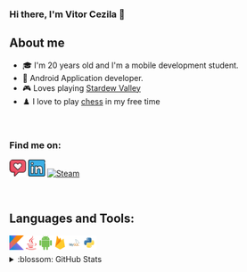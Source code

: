 ### Hi there, I'm Vitor Cezila 👋

## About me

- 🎓 I'm 20 years old and I'm a mobile development student.
- 📱 Android Application developer.
- 🎮 Loves playing [Stardew Valley](https://store.steampowered.com/app/413150/Stardew_Valley/)
- ♟️ I love to play [chess](https://www.chess.com/member/cezila) in my free time

<br />

### Find me on:

<a href="https://www.instagram.com/vczila/" target="_blank"><img src="https://github.com/devzgabriel/devzgabriel/blob/main/images/instagram.png" alt="Instagram" width="30"></a>
<a href="https://www.linkedin.com/in/vitor-cezila/" target="_blank"><img src="https://github.com/devzgabriel/devzgabriel/blob/main/images/linkedin.png" alt="LinkedIn" width="30"></a>
<a href="https://steamcommunity.com/id/immingau/" target="_blank"><img src="https://cdn.jsdelivr.net/npm/simple-icons@3.9.0/icons/steam.svg" alt="Steam" width="28"></a>

<br />

## Languages and Tools:

<img align="left" alt="Kotlin" width="26px" src="https://raw.githubusercontent.com/github/explore/80688e429a7d4ef2fca1e82350fe8e3517d3494d/topics/kotlin/kotlin.png"/>
<img align="left" alt="Java" width="26px" src="https://raw.githubusercontent.com/devicons/devicon/master/icons/java/java-plain.svg"/>
<img align="left" alt="Android" width="26px" src="https://raw.githubusercontent.com/github/explore/80688e429a7d4ef2fca1e82350fe8e3517d3494d/topics/android/android.png"/>
<img align="left" alt="Firebase" width="26px" src="https://raw.githubusercontent.com/github/explore/80688e429a7d4ef2fca1e82350fe8e3517d3494d/topics/firebase/firebase.png"/>
<img align="left" alt="MySQL" width="26px" src="https://raw.githubusercontent.com/github/explore/80688e429a7d4ef2fca1e82350fe8e3517d3494d/topics/mysql/mysql.png"/>
<img align="left" alt="Python" width="26px" src="https://raw.githubusercontent.com/github/explore/80688e429a7d4ef2fca1e82350fe8e3517d3494d/topics/python/python.png"/>

<br />
<br />


<details>
  <summary>:blossom: GitHub Stats</summary>

 <img align="left" alt="evanemran's Github Stats" src="https://github-readme-stats.vercel.app/api?username=vitorcezila&theme=dracula&show_icons=true&hide_border=true&hide=issues,contribs,prs" />

</details>
